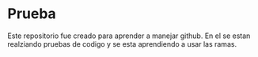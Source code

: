 # Prueba

Este repositorio fue creado para aprender a manejar github. En el se estan realziando pruebas de codigo y se esta aprendiendo a usar las ramas. 
